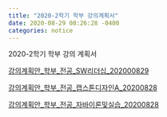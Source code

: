 ```yaml
---
title: "2020-2학기 학부 강의계획서" 
date: 2020-08-29 08:26:28 -0400
categories: notice
---
```


2020-2학기 학부 강의 계획서

<a href="faculty-hieonn.github.io/files/강의계획안서식(국문) 학부_SW리더십_202000829.pdf" target="_blank">강의계획안_학부_전공_SW리더십_202000829</a>

<a href="faculty-hieonn.github.io/files/2020-2_강의계획안서식(국문)_학부_캡스톤디자인A_20200828.pdf" target="_blank">강의계획안_학부_전공_캡스톤디자인A_20200828</a>

<a href="faculty-hieonn.github.io/files/2020-2_강의계획안서식(국문)_학부_캡스톤디자인A_20200828.pdf" target="_blank">강의계획안_학부_전공_자바이론및실습_20200828</a>

